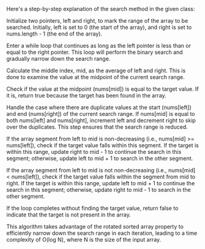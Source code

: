 ​Here's a step-by-step explanation of the search method in the given class:

Initialize two pointers, left and right, to mark the range of the array to be searched. Initially, left is set to 0 (the start of the array), and right is set to nums.length - 1 (the end of the array).

Enter a while loop that continues as long as the left pointer is less than or equal to the right pointer. This loop will perform the binary search and gradually narrow down the search range.

Calculate the middle index, mid, as the average of left and right. This is done to examine the value at the midpoint of the current search range.

Check if the value at the midpoint (nums[mid]) is equal to the target value. If it is, return true because the target has been found in the array.

Handle the case where there are duplicate values at the start (nums[left]) and end (nums[right]) of the current search range. If nums[mid] is equal to both nums[left] and nums[right], increment left and decrement right to skip over the duplicates. This step ensures that the search range is reduced.

If the array segment from left to mid is non-decreasing (i.e., nums[mid] >= nums[left]), check if the target value falls within this segment. If the target is within this range, update right to mid - 1 to continue the search in this segment; otherwise, update left to mid + 1 to search in the other segment.

If the array segment from left to mid is not non-decreasing (i.e., nums[mid] < nums[left]), check if the target value falls within the segment from mid to right. If the target is within this range, update left to mid + 1 to continue the search in this segment; otherwise, update right to mid - 1 to search in the other segment.

If the loop completes without finding the target value, return false to indicate that the target is not present in the array.

This algorithm takes advantage of the rotated sorted array property to efficiently narrow down the search range in each iteration, leading to a time complexity of O(log N), where N is the size of the input array.




